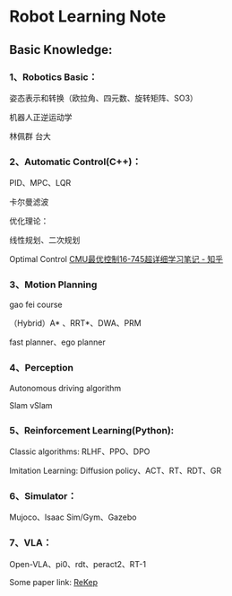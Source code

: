 # Robot Learning Note


## Basic Knowledge:


### 1、Robotics Basic：

姿态表示和转换（欧拉角、四元数、旋转矩阵、SO3）

机器人正逆运动学

林佩群 台大


### 2、Automatic Control(C++)：

PID、MPC、LQR

卡尔曼滤波

优化理论：

线性规划、二次规划

Optimal Control 
[CMU最优控制16-745超详细学习笔记 - 知乎](https://zhuanlan.zhihu.com/p/629131647)

### 3、Motion Planning

gao fei course

（Hybrid）A* 、RRT*、DWA、PRM

fast planner、ego planner

### 4、Perception

Autonomous driving algorithm

Slam vSlam

### 5、Reinforcement Learning(Python):

Classic algorithms: RLHF、PPO、DPO

Imitation Learning: Diffusion policy、ACT、RT、RDT、GR


### 6、Simulator：

Mujoco、Isaac Sim/Gym、Gazebo


### 7、VLA：

Open-VLA、pi0、rdt、peract2、RT-1

Some paper link:
[ReKep](https://rekep-robot.github.io/)
